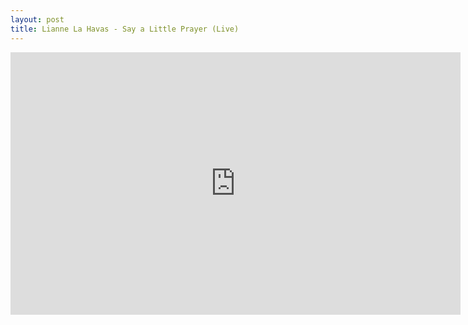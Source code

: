 ```yaml
---
layout: post
title: Lianne La Havas - Say a Little Prayer (Live) 
---
```

<iframe width="720" height="420" src="https://www.youtube.com/embed/lyrEsJLQa-c" frameborder="0" gesture="media" allow="encrypted-media" allowfullscreen></iframe>